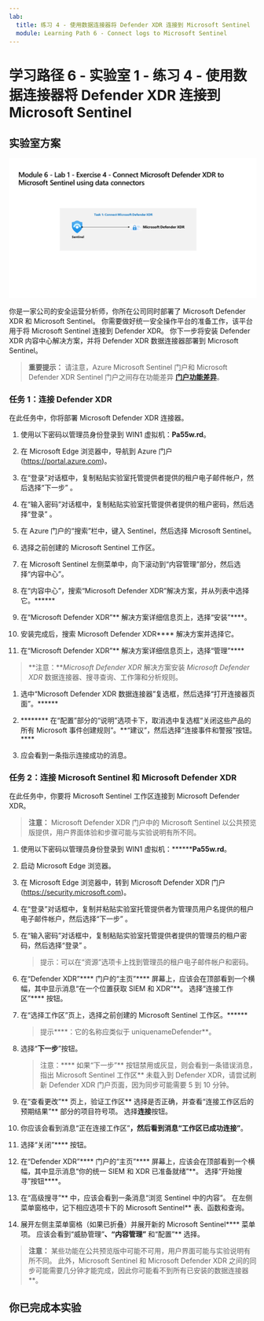 ```yaml
---
lab:
  title: 练习 4 - 使用数据连接器将 Defender XDR 连接到 Microsoft Sentinel
  module: Learning Path 6 - Connect logs to Microsoft Sentinel
---
```


# 学习路径 6 - 实验室 1 - 练习 4 - 使用数据连接器将 Defender XDR 连接到 Microsoft Sentinel

## 实验室方案

![实验室概述。](../Media/SC-200-Lab_Diagrams_Mod6_L1_Ex4.png)

你是一家公司的安全运营分析师，你所在公司同时部署了 Microsoft Defender XDR 和 Microsoft Sentinel。 你需要做好统一安全操作平台的准备工作，该平台用于将 Microsoft Sentinel 连接到 Defender XDR。 你下一步将安装 Defender XDR 内容中心解决方案，并将 Defender XDR 数据连接器部署到 Microsoft Sentinel。

>**重要提示：** 请注意，Azure Microsoft Sentinel 门户和 Microsoft Defender XDR Sentinel 门户之间存在功能差异 **[门户功能差异](https://learn.microsoft.com/azure/sentinel/microsoft-sentinel-defender-portal#capability-differences-between-portals)**。

### 任务 1：连接 Defender XDR

在此任务中，你将部署 Microsoft Defender XDR 连接器。

1. 使用以下密码以管理员身份登录到 WIN1 虚拟机：**Pa55w.rd**。  

1. 在 Microsoft Edge 浏览器中，导航到 Azure 门户 (<https://portal.azure.com>)。

1. 在“登录”对话框中，复制粘贴实验室托管提供者提供的租户电子邮件帐户，然后选择“下一步”  。

1. 在“输入密码”对话框中，复制粘贴实验室托管提供者提供的租户密码，然后选择“登录”  。

1. 在 Azure 门户的“搜索”栏中，键入 Sentinel，然后选择 Microsoft Sentinel。

1. 选择之前创建的 Microsoft Sentinel 工作区。

1. 在 Microsoft Sentinel 左侧菜单中，向下滚动到“内容管理”部分，然后选择“内容中心”。

1. 在“内容中心”，搜索“Microsoft Defender XDR”解决方案，并从列表中选择它。******

1. 在“Microsoft Defender XDR”** 解决方案详细信息页上，选择“安装”****。

1. 安装完成后，搜索 Microsoft Defender XDR**** 解决方案并选择它。

1. 在“Microsoft Defender XDR”** 解决方案详细信息页上，选择“管理”****

>**注意：***Microsoft Defender XDR* 解决方案安装 *Microsoft Defender XDR* 数据连接器、搜寻查询、工作簿和分析规则。

1. 选中“Microsoft Defender XDR 数据连接器”复选框，然后选择“打开连接器页面”。******

1. ******** 在“配置”部分的“说明”选项卡下，取消选中复选框“关闭这些产品的所有 Microsoft 事件创建规则”。**“建议”，然后选择“连接事件和警报”按钮。****

1. 应会看到一条指示连接成功的消息。

### 任务 2：连接 Microsoft Sentinel 和 Microsoft Defender XDR

在此任务中，你要将 Microsoft Sentinel 工作区连接到 Microsoft Defender XDR。

>**注意：** Microsoft Defender XDR 门户中的 Microsoft Sentinel 以公共预览版提供，用户界面体验和步骤可能与实验说明有所不同。

1. 使用以下密码以管理员身份登录到 WIN1 虚拟机：********Pa55w.rd**。  

1. 启动 Microsoft Edge 浏览器。

1. 在 Microsoft Edge 浏览器中，转到 Microsoft Defender XDR 门户 (https://security.microsoft.com)。

1. 在“登录”对话框中，复制并粘贴实验室托管提供者为管理员用户名提供的租户电子邮件帐户，然后选择“下一步” 。

1. 在“输入密码”对话框中，复制粘贴实验室托管提供者提供的管理员的租户密码，然后选择“登录” 。

    >提示：可以在“资源”选项卡上找到管理员的租户电子邮件帐户和密码。

1. 在“Defender XDR”**** 门户的“主页”**** 屏幕上，应该会在顶部看到一个横幅，其中显示消息“在一个位置获取 SIEM 和 XDR”**。 选择“连接工作区”**** 按钮。

1. 在“选择工作区”页上，选择之前创建的 Microsoft Sentinel 工作区。******

    >提示****：它的名称应类似于 uniquenameDefender**。

1. 选择“**下一步**”按钮。

    >注意：**** 如果“下一步”** 按钮禁用或灰显，则会看到一条错误消息，指出 Microsoft Sentinel 工作区** 未载入到 Defender XDR，请尝试刷新 Defender XDR 门户页面，因为同步可能需要 5 到 10 分钟。

1. 在“查看更改”** 页上，验证工作区** 选择是否正确，并查看“连接工作区后的预期结果”** 部分的项目符号项。 选择**连接**按钮。

1. 你应该会看到消息“正在连接工作区”**，然后看到消息“工作区已成功连接”**。

1. 选择“关闭”**** 按钮。 

1. 在“Defender XDR”**** 门户的“主页”**** 屏幕上，应该会在顶部看到一个横幅，其中显示消息“你的统一 SIEM 和 XDR 已准备就绪”**。 选择“开始搜寻”按钮****。

1. 在“高级搜寻”** 中，应该会看到一条消息“浏览 Sentinel 中的内容”。 在左侧菜单窗格中，记下相应选项卡下的 Microsoft Sentinel** 表、函数和查询。

1. 展开左侧主菜单窗格（如果已折叠）并展开新的 Microsoft Sentinel**** 菜单项。 应该会看到“威胁管理”**、“内容管理”** 和“配置”** 选择。

 >**注意：** 某些功能在公共预览版中可能不可用，用户界面可能与实验说明有所不同。 此外，Microsoft Sentinel 和 Microsoft Defender XDR 之间的同步可能需要几分钟才能完成，因此你可能看不到所有已安装的数据连接器**。

## 你已完成本实验
